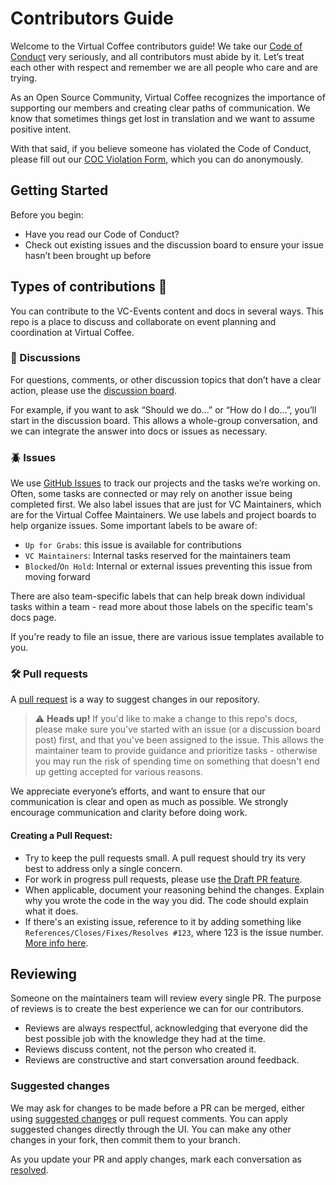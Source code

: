 # Contributors Guide

Welcome to the Virtual Coffee contributors guide! We take our [Code of Conduct](https://virtualcoffee.io/code-of-conduct/) very seriously, and all contributors must abide by it. Let’s treat each other with respect and remember we are all people who care and are trying. 

As an Open Source Community, Virtual Coffee recognizes the importance of supporting our members and creating clear paths of communication. We know that sometimes things get lost in translation and we want to assume positive intent. 

With that said, if you believe someone has violated the Code of Conduct, please fill out our [COC Violation Form](https://virtualcoffee.io/report-coc-violation/), which you can do anonymously.

## Getting Started
Before you begin:
- Have you read our Code of Conduct?
- Check out existing issues and the discussion board to ensure your issue hasn’t been brought up before

## Types of contributions :memo:
You can contribute to the VC-Events content and docs in several ways. This repo is a place to discuss and collaborate on event planning and coordination at Virtual Coffee. 
 
### :mega: Discussions
For questions, comments, or other discussion topics that don’t have a clear action, please use the [discussion board](#todo). 

For example, if you want to ask “Should we do…” or “How do I do…”, you’ll start in the discussion board. This allows a whole-group conversation, and we can integrate the answer into docs or issues as necessary.
 
### :beetle: Issues
We use [GitHub Issues](https://docs.github.com/en/github/managing-your-work-on-github/about-issues) to track our projects and the tasks we’re working on. Often, some tasks are connected or may rely on another issue being completed first. We also label issues that are just for VC Maintainers, which are for the Virtual Coffee Maintainers. We use labels and project boards to help organize issues. Some important labels to be aware of:

- `Up for Grabs`: this issue is available for contributions
- `VC Maintainers`: Internal tasks reserved for the maintainers team
- `Blocked`/`On Hold`: Internal or external issues preventing this issue from moving forward

There are also team-specific labels that can help break down individual tasks within a team - read more about those labels on the specific team's docs page.

If you're ready to file an issue, there are various issue templates available to you.

### :hammer_and_wrench: Pull requests
A [pull request](https://docs.github.com/en/github/collaborating-with-issues-and-pull-requests/about-pull-requests) is a way to suggest changes in our repository. 

> ⚠️ **Heads up!** If you'd like to make a change to this repo's docs, please make sure you've started with an issue (or a discussion board post) first, and that you've been assigned to the issue. This allows the maintainer team to provide guidance and prioritize tasks - otherwise you may run the risk of spending time on something that doesn't end up getting accepted for various reasons.

We appreciate everyone’s efforts, and want to ensure that our communication is clear and open as much as possible. We strongly encourage communication and clarity before doing work.

#### Creating a Pull Request:
- Try to keep the pull requests small. A pull request should try its very best to address only a single concern.
- For work in progress pull requests, please use [the Draft PR feature](https://github.blog/2019-02-14-introducing-draft-pull-requests/).
- When applicable, document your reasoning behind the changes. Explain why you wrote the code in the way you did. The code should explain what it does.
- If there's an existing issue, reference to it by adding something like `References/Closes/Fixes/Resolves #123`, where 123 is the issue number. [More info here](https://github.com/blog/1506-closing-issues-via-pull-requests).

## Reviewing
Someone on the maintainers team will review every single PR. The purpose of reviews is to create the best experience we can for our contributors.

- Reviews are always respectful, acknowledging that everyone did the best possible job with the knowledge they had at the time.  
- Reviews discuss content, not the person who created it.  
- Reviews are constructive and start conversation around feedback.  

### Suggested changes
We may ask for changes to be made before a PR can be merged, either using [suggested changes](https://docs.github.com/en/github/collaborating-with-issues-and-pull-requests/incorporating-feedback-in-your-pull-request) or pull request comments. You can apply suggested changes directly through the UI. You can make any other changes in your fork, then commit them to your branch.

As you update your PR and apply changes, mark each conversation as [resolved](https://docs.github.com/en/github/collaborating-with-issues-and-pull-requests/commenting-on-a-pull-request#resolving-conversations).
